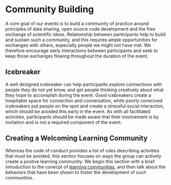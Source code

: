 # Community Building 

A core goal of our events is to build a community of practice around principles of data sharing, open source code development and the free exchange of scientific ideas. Relationship between participants help to build and sustain such a community, and this requires ample opportunities for exchanges with others, especially people we might not have met. We therefore encourage early interactions between participants and seek to keep those exchanges flowing throughout the duration of the event.

## Icebreaker

A well designed icebreaker can help participants explore connections with people they do not yet know, and get people thinking creatively about what they hope to accomplish during the event. Good icebreakers create a hospitable space for connection and conversation, while poorly conecived icebreakers put people on the spot and create a stressful social interaction, which should be avoided this early in the event. As with all facilitated activities, participants should be made aware that their involvement is by invitation and is not a required component of the event.

## Creating a Welcoming Learning Community

Whereas the code of conduct provides a list of rules describing activities that must be avoided, this section focuses on ways the group can actively create a postive learning community. We begin this section with a brief introduction to the conecpt of [learning communities](https://geohackweek.github.io/wiki/learning_community.html), and then talk about the behaviors that have been shown to foster the development of such communities.
